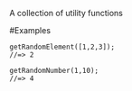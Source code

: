 A collection of utility functions

#Examples

```
getRandomElement([1,2,3]);
//=> 2
```

```
getRandomNumber(1,10);
//=> 4
```
